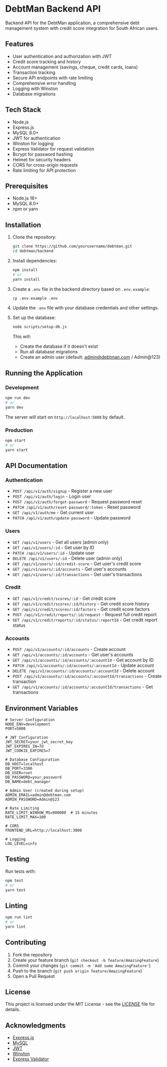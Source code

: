 # DebtMan Backend API

Backend API for the DebtMan application, a comprehensive debt management system with credit score integration for South African users.

## Features

- User authentication and authorization with JWT
- Credit score tracking and history
- Account management (savings, cheque, credit cards, loans)
- Transaction tracking
- Secure API endpoints with rate limiting
- Comprehensive error handling
- Logging with Winston
- Database migrations

## Tech Stack

- Node.js
- Express.js
- MySQL 8.0+
- JWT for authentication
- Winston for logging
- Express Validator for request validation
- Bcrypt for password hashing
- Helmet for security headers
- CORS for cross-origin requests
- Rate limiting for API protection

## Prerequisites

- Node.js 16+
- MySQL 8.0+
- npm or yarn

## Installation

1. Clone the repository:
   ```bash
   git clone https://github.com/yourusername/debtman.git
   cd debtman/backend
   ```

2. Install dependencies:
   ```bash
   npm install
   # or
   yarn install
   ```

3. Create a `.env` file in the backend directory based on `.env.example`:
   ```bash
   cp .env.example .env
   ```

4. Update the `.env` file with your database credentials and other settings.

5. Set up the database:
   ```bash
   node scripts/setup-db.js
   ```
   This will:
   - Create the database if it doesn't exist
   - Run all database migrations
   - Create an admin user (default: admin@debtman.com / Admin@123)

## Running the Application

### Development

```bash
npm run dev
# or
yarn dev
```

The server will start on `http://localhost:5000` by default.

### Production

```bash
npm start
# or
yarn start
```

## API Documentation

### Authentication

- `POST /api/v1/auth/signup` - Register a new user
- `POST /api/v1/auth/login` - Login user
- `POST /api/v1/auth/forgot-password` - Request password reset
- `PATCH /api/v1/auth/reset-password/:token` - Reset password
- `GET /api/v1/auth/me` - Get current user
- `PATCH /api/v1/auth/update-password` - Update password

### Users

- `GET /api/v1/users` - Get all users (admin only)
- `GET /api/v1/users/:id` - Get user by ID
- `PATCH /api/v1/users/:id` - Update user
- `DELETE /api/v1/users/:id` - Delete user (admin only)
- `GET /api/v1/users/:id/credit-score` - Get user's credit score
- `GET /api/v1/users/:id/accounts` - Get user's accounts
- `GET /api/v1/users/:id/transactions` - Get user's transactions

### Credit

- `GET /api/v1/credit/scores/:id` - Get credit score
- `GET /api/v1/credit/scores/:id/history` - Get credit score history
- `GET /api/v1/credit/scores/:id/factors` - Get credit score factors
- `POST /api/v1/credit/reports/:id/request` - Request full credit report
- `GET /api/v1/credit/reports/:id/status/:reportId` - Get credit report status

### Accounts

- `POST /api/v1/accounts/:id/accounts` - Create account
- `GET /api/v1/accounts/:id/accounts` - Get user's accounts
- `GET /api/v1/accounts/:id/accounts/:accountId` - Get account by ID
- `PATCH /api/v1/accounts/:id/accounts/:accountId` - Update account
- `DELETE /api/v1/accounts/:id/accounts/:accountId` - Delete account
- `POST /api/v1/accounts/:id/accounts/:accountId/transactions` - Create transaction
- `GET /api/v1/accounts/:id/accounts/:accountId/transactions` - Get transactions

## Environment Variables

```
# Server Configuration
NODE_ENV=development
PORT=5000

# JWT Configuration
JWT_SECRET=your_jwt_secret_key
JWT_EXPIRES_IN=7d
JWT_COOKIE_EXPIRES=7

# Database Configuration
DB_HOST=localhost
DB_PORT=3306
DB_USER=root
DB_PASSWORD=your_password
DB_NAME=debt_manager

# Admin User (created during setup)
ADMIN_EMAIL=admin@debtman.com
ADMIN_PASSWORD=Admin@123

# Rate Limiting
RATE_LIMIT_WINDOW_MS=900000  # 15 minutes
RATE_LIMIT_MAX=100

# CORS
FRONTEND_URL=http://localhost:3000

# Logging
LOG_LEVEL=info
```

## Testing

Run tests with:

```bash
npm test
# or
yarn test
```

## Linting

```bash
npm run lint
# or
yarn lint
```

## Contributing

1. Fork the repository
2. Create your feature branch (`git checkout -b feature/AmazingFeature`)
3. Commit your changes (`git commit -m 'Add some AmazingFeature'`)
4. Push to the branch (`git push origin feature/AmazingFeature`)
5. Open a Pull Request

## License

This project is licensed under the MIT License - see the [LICENSE](LICENSE) file for details.

## Acknowledgments

- [Express.js](https://expressjs.com/)
- [MySQL](https://www.mysql.com/)
- [JWT](https://jwt.io/)
- [Winston](https://github.com/winstonjs/winston)
- [Express Validator](https://express-validator.github.io/)
